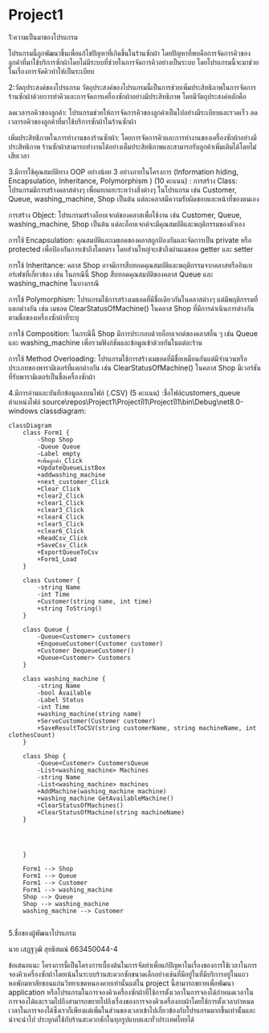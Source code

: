 # Project1
1:ความเป็นมาของโปรแกรม

โปรแกรมนี้ถูกพัฒนาขึ้นเพื่อแก้ไขปัญหาที่เกิดขึ้นในร้านซักผ้า
โดยปัญหาที่พบคือการจัดการคิวของลูกค้าที่มาใช้บริการซักผ้าโดยไม่มีระบบที่ช่วยในการจัดการคิวอย่างเป็นระบบ
โดยโปรแกรมนี้จะมาช่วยในเรื่องการจัดคิวทำให้เป็นระเบียบ


2:วัตถุประสงค์ของโปรแกรม
วัตถุประสงค์ของโปรแกรมนี้เป็นการช่วยเพิ่มประสิทธิภาพในการจัดการร้านซักผ้าด้วยการทำคิวและการจัดการเครื่องซักผ้าอย่างมีประสิทธิภาพ 
โดยมีวัตถุประสงค์หลักคือ

ลดเวลารอคิวของลูกค้า: โปรแกรมช่วยให้การจัดการคิวของลูกค้าเป็นไปอย่างมีระเบียบและรวดเร็ว
ลดเวลารอคิวของลูกค้าที่มาใช้บริการซักผ้าในร้านซักผ้า

เพิ่มประสิทธิภาพในการทำงานของร้านซักผ้า: โดยการจัดการคิวและการทำงานของเครื่องซักผ้าอย่างมีประสิทธิภาพ
ร้านซักผ้าสามารถทำงานได้อย่างเต็มประสิทธิภาพและสามารถรับลูกค้าเพิ่มเติมได้โดยไม่เสียเวลา

3.มีการใช้คุณสมบัติทาง OOP อย่างน้อย 3 อย่างภายในโครงการ (Information hiding, Encapsulation, Inheritance, Polymorphism ) (10 คะแนน)
:
การสร้าง Class: โปรแกรมมีการสร้างคลาสต่างๆ เพื่อแยกแยะระหว่างสิ่งต่างๆ ในโปรแกรม เช่น Customer, Queue, washing_machine, Shop เป็นต้น แต่ละคลาสมีความรับผิดชอบและหน้าที่ของตนเอง

การสร้าง Object: โปรแกรมสร้างอ็อบเจกต์ของคลาสเพื่อใช้งาน เช่น Customer, Queue, washing_machine, Shop เป็นต้น แต่ละอ็อบเจกต์จะมีคุณสมบัติและพฤติกรรมของตัวเอง

การใช้ Encapsulation: คุณสมบัติและเมธอดของคลาสถูกป้องกันและจัดการเป็น private หรือ protected เพื่อป้องกันการเข้าถึงโดยตรง โดยส่วนใหญ่จะเข้าถึงผ่านเมธอด getter และ setter

การใช้ Inheritance: คลาส Shop อาจมีการสืบทอดคุณสมบัติและพฤติกรรมจากคลาสหรืออินเทอร์เฟซที่เกี่ยวข้อง เช่น ในกรณีนี้ Shop สืบทอดคุณสมบัติของคลาส Queue และ washing_machine ในบางกรณี

การใช้ Polymorphism: โปรแกรมใช้การสร้างเมธอดที่มีชื่อเดียวกันในคลาสต่างๆ แต่มีพฤติกรรมที่แตกต่างกัน เช่น เมธอด ClearStatusOfMachine() ในคลาส Shop ที่มีการดำเนินการต่างกันตามชื่อของเครื่องซักผ้าที่ระบุ

การใช้ Composition: ในกรณีนี้ Shop มีการประกอบด้วยอ็อบเจกต์ของคลาสอื่น ๆ เช่น Queue และ washing_machine เพื่อรวมฟังก์ชันและข้อมูลเข้าด้วยกันในแต่ละร้าน

การใช้ Method Overloading: โปรแกรมใช้การสร้างเมธอดที่มีชื่อเหมือนกันแต่มีจำนวนหรือประเภทของพารามิเตอร์ที่แตกต่างกัน เช่น ClearStatusOfMachine() ในคลาส Shop มีเวอร์ชันที่รับพารามิเตอร์เป็นชื่อเครื่องซักผ้า

4.มีการอ่านและบันทึกข้อมูลลงบนไฟล์ (.CSV) (5 คะแนน)
:ชื่อไฟล์customers_queue
ตำแหน่งไฟล์ source\repos\Project1\Projectปี1\Projectปี1\bin\Debug\net8.0-windows
classdiagram:

```mermaid
classDiagram
    class Form1 {
        -Shop Shop
        -Queue Queue
        -Label empty
        +เพิ่มลูกค้า_Click
        +UpdateQueueListBox
        +addwashing_machine
        +next_customer_Click
        +Clear_Click
        +clear2_Click
        +clear1_Click
        +clear3_Click
        +clear4_Click
        +clear5_Click
        +clear6_Click
        +ReadCsv_Click
        +SaveCsv_Click
        +ExportQueueToCsv
        +Form1_Load
    }

    class Customer {
        -string Name
        -int Time
        +Customer(string name, int time)
        +string ToString()
    }

    class Queue {
        -Queue<Customer> customers
        +EnqueueCustomer(Customer customer)
        +Customer DequeueCustomer()
        +Queue<Customer> Customers
    }

    class washing_machine {
        -string Name
        -bool Available
        -Label Status
        -int Time
        +washing_machine(string name)
        +ServeCustomer(Customer customer)
        +SaveResultToCSV(string customerName, string machineName, int clothesCount)
    }

    class Shop {
        -Queue<Customer> CustomersQueue
        -List<washing_machine> Machines
        -string Name
        -List<washing_machine> machines
        +AddMachine(washing_machine machine)
        +washing_machine GetAvailableMachine()
        +ClearStatusOfMachines()
        +ClearStatusOfMachine(string machineName)
    }

 


    }

    Form1 --> Shop
    Form1 --> Queue
    Form1 --> Customer
    Form1 --> washing_machine
    Shop --> Queue
    Shop --> washing_machine
    washing_machine --> Customer
    
```
5.ชื่อของผู้พัฒนาโปรแกรม

นาย เสฎฐวุฒิ  สุทธิสมณ์ 663450044-4

ข้อเสนอแนะ
โครงการนี้เป็นโครงการเบื้องต้นในการจัดทำเพื่อแก้ปัญหาในเรื่องของการใช้เวลาในการจองคิวเครื่องซักผ้าโดยเน้นในระบบร้านสะดวกซักขนาดเล็กอย่างเช่นที่มีอยู่ในที่มีบริการอยู่ในแถวหอพักมหาลัยขอนแก่นวิทยาเขตหนองคายเท่านั้นแต่ใน 
project นี้สามารถขยายเพื่อพัฒนา application หรือโปรแกรมในการจองคิวเครื่องซักผ้าที่ใช้การตั้งเวลาในการจองได้กำหนดเวลาในการจองได้และรวมไปถึงสามารถขยายไปถึงเรื่องของการจองคิวเครื่องอบผ้าโดยใช้การตั้งเวลากำหนดเวลาในการจองได้ซึ่งเราก็เพียงแต่เพิ่มในส่วนของเวลาเข้าไปเกี่ยวข้องกับโปรแกรมมากขึ้นเท่านั้นและน่าจะนำไป ประยุกต์ใช้กับร้านสะดวกซักในทุกรูปแบบและทั่วประเทศไทยได้
